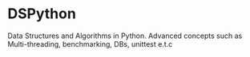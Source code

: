 # DSPython

Data Structures and Algorithms in Python.
Advanced concepts such as Multi-threading, benchmarking, DBs, unittest e.t.c
